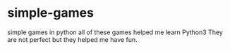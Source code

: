 # simple-games
simple games in python
all of these games helped me learn Python3
They are not perfect but they helped me have fun.
